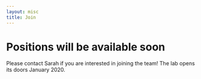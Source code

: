 ```yaml
---
layout: misc
title: Join
---
```


# Positions will be available soon


Please contact Sarah if you are interested in joining the team! The lab opens its doors January 2020.

